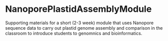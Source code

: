 # NanoporePlastidAssemblyModule
Supporting materials for a short (2-3 week) module that uses Nanopore sequence data to carry out plastid genome assembly and comparison in the classroom to introduce students to genomnics and bioinformatics.

